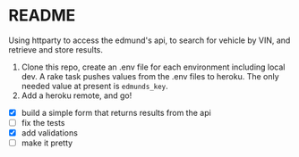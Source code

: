 README
======

Using httparty to access the edmund's api, to search for vehicle by VIN, and retrieve and store results.

1. Clone this repo, create an .env file for each environment including local dev. A rake task pushes values from the .env files to heroku. The only needed value at present is `edmunds_key`.
2. Add a heroku remote, and go!

- [x] build a simple form that returns results from the api
- [ ] fix the tests
- [x] add validations
- [ ] make it pretty
